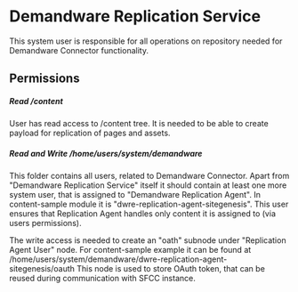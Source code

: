 <!--~~~~~~~~~~~~~~~~~~~~~~~~~~~~~~~~~~~~~~~~~~~~~~~~~~~~~~~~~~~~~~~~~~~~~~~~~~~~
  ~ Copyright 2018 Adobe Systems Incorporated
  ~
  ~ Licensed under the Apache License, Version 2.0 (the "License");
  ~ you may not use this file except in compliance with the License.
  ~ You may obtain a copy of the License at
  ~
  ~     http://www.apache.org/licenses/LICENSE-2.0
  ~
  ~ Unless required by applicable law or agreed to in writing, software
  ~ distributed under the License is distributed on an "AS IS" BASIS,
  ~ WITHOUT WARRANTIES OR CONDITIONS OF ANY KIND, either express or implied.
  ~ See the License for the specific language governing permissions and
  ~ limitations under the License.
  ~~~~~~~~~~~~~~~~~~~~~~~~~~~~~~~~~~~~~~~~~~~~~~~~~~~~~~~~~~~~~~~~~~~~~~~~~~~-->

# Demandware Replication Service

This system user is responsible for all operations on repository needed for Demandware Connector functionality.

## Permissions

##### Read /content
User has read access to /content tree. It is needed to be able to create payload for replication of pages and assets.

##### Read and Write /home/users/system/demandware
This folder contains all users, related to Demandware Connector. Apart from "Demandware Replication Service" itself it should contain at least one more system user, that is assigned to "Demandware Replication Agent". In content-sample module it is "dwre-replication-agent-sitegenesis". This user ensures that Replication Agent handles only content it is assigned to (via users permissions).

The write access is needed to create an "oath" subnode under "Replication Agent User" node. For content-sample example it can be found at /home/users/system/demandware/dwre-replication-agent-sitegenesis/oauth
This node is used to store OAuth token, that can be reused during communication with SFCC instance.